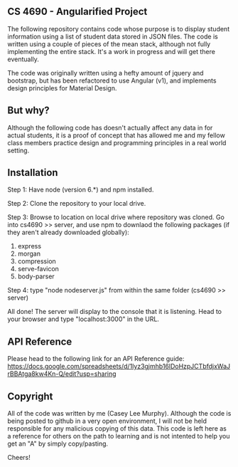 ## CS 4690 - Angularified Project

The following repository contains code whose purpose is to display student information using a list of student data stored in JSON files. The code is written using a couple of pieces of the mean stack, although not fully implementing the entire stack. It's a work in progress and will get there eventually.

The code was originally written using a hefty amount of jquery and bootstrap, but has been refactored to use Angular (v1), and implements design principles for Material Design.

## But why?

Although the following code has doesn't actually affect any data in for actual students, it is a proof of concept that has allowed me and my fellow class members practice design and programming principles in a real world setting.

## Installation

Step 1: Have node (version 6.*) and npm installed.

Step 2: Clone the repository to your local drive. 

Step 3: Browse to location on local drive where repository was cloned. Go into cs4690 >> server, and use npm to downlaod the following packages (if they aren't already downloaded globally): 
  
  1. express
  2. morgan
  3. compression
  4. serve-favicon
  5. body-parser

Step 4: type "node nodeserver.js" from within the same folder (cs4690 >> server)

All done! The server will display to the console that it is listening. Head to your browser and type "localhost:3000" in the URL.

## API Reference

Please head to the following link for an API Reference guide:
https://docs.google.com/spreadsheets/d/1lyz3gjmhb16lDoHzpJCTbfdjxWaJrBBAtga8kw4Kn-Q/edit?usp=sharing

## Copyright

All of the code was written by me (Casey Lee Murphy). Although the code is being posted to github in a very open environment, I will not be held responsible for any malicious copying of this data.
This code is left here as a reference for others on the path to learning and is not intented to help you get an "A" by simply copy/pasting.

Cheers!

